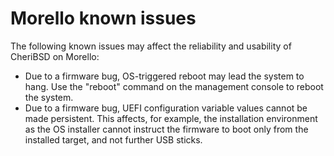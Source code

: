 # Morello known issues

The following known issues may affect the reliability and usability of
CheriBSD on Morello:

- Due to a firmware bug, OS-triggered reboot may lead the system to hang.
  Use the "reboot" command on the management console to reboot the system.
- Due to a firmware bug, UEFI configuration variable values cannot be made
  persistent.  This affects, for example, the installation environment as the
  OS installer cannot instruct the firmware to boot only from the installed
  target, and not further USB sticks.
